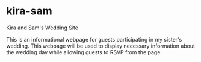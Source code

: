 # kira-sam
Kira and Sam's Wedding Site

This is an informational webpage for guests participating in my sister's wedding. This webpage will be used
to display necessary information about the wedding day while allowing guests to RSVP from the page. 

